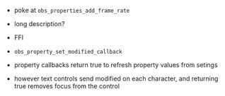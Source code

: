 - poke at `obs_properties_add_frame_rate`
- long description?

- FFI
- `obs_property_set_modified_callback`
- property callbacks return true to refresh property values from setings
- however text controls send modified on each character, and returning true removes focus from the control
